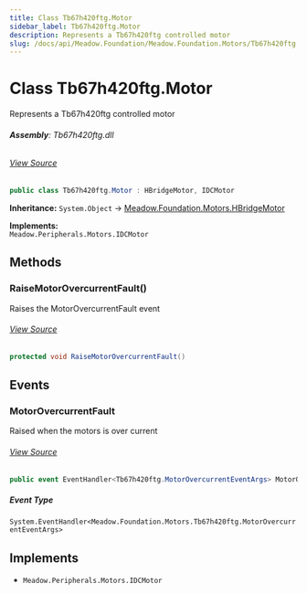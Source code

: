 ```yaml
---
title: Class Tb67h420ftg.Motor
sidebar_label: Tb67h420ftg.Motor
description: Represents a Tb67h420ftg controlled motor
slug: /docs/api/Meadow.Foundation/Meadow.Foundation.Motors/Tb67h420ftg.Motor
---
```

# Class Tb67h420ftg.Motor
Represents a Tb67h420ftg controlled motor

###### **Assembly**: Tb67h420ftg.dll
###### [View Source](https://github.com/WildernessLabs/Meadow.Foundation.git/blob/develop/Source/Meadow.Foundation.Peripherals/Motors.Tb67h420ftg/Driver/Tb67h420ftg.Motor.cs#L13)
```csharp title="Declaration"
public class Tb67h420ftg.Motor : HBridgeMotor, IDCMotor
```
**Inheritance:** `System.Object` -> [Meadow.Foundation.Motors.HBridgeMotor](../Meadow.Foundation.Motors/HBridgeMotor)

**Implements:**  
`Meadow.Peripherals.Motors.IDCMotor`

## Methods
### RaiseMotorOvercurrentFault()
Raises the MotorOvercurrentFault event
###### [View Source](https://github.com/WildernessLabs/Meadow.Foundation.git/blob/develop/Source/Meadow.Foundation.Peripherals/Motors.Tb67h420ftg/Driver/Tb67h420ftg.Motor.cs#L46)
```csharp title="Declaration"
protected void RaiseMotorOvercurrentFault()
```
## Events
### MotorOvercurrentFault
Raised when the motors is over current
###### [View Source](https://github.com/WildernessLabs/Meadow.Foundation.git/blob/develop/Source/Meadow.Foundation.Peripherals/Motors.Tb67h420ftg/Driver/Tb67h420ftg.Motor.cs#L18)
```csharp title="Declaration"
public event EventHandler<Tb67h420ftg.MotorOvercurrentEventArgs> MotorOvercurrentFault
```
##### Event Type
`System.EventHandler<Meadow.Foundation.Motors.Tb67h420ftg.MotorOvercurrentEventArgs>`

## Implements

* `Meadow.Peripherals.Motors.IDCMotor`
